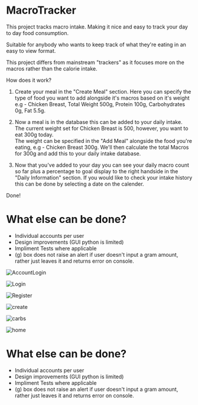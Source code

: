 # MacroTracker

This project tracks macro intake. Making it nice and easy to track your day to day food consumption. 

Suitable for anybody who wants to keep track of what they're eating in an easy to view format.

This project differs from mainstream "trackers" as it focuses more on the macros rather than the calorie intake. 

How does it work?

1. Create your meal in the "Create Meal" section. Here you can specify the type of food you want to add alongside it's macros based on it's weight 
e.g - Chicken Breast,  Total Weight 500g, Protein 100g, Carbohydrates 0g, Fat 5.5g.

2. Now a meal is in the database this can be added to your daily intake. The current weight set for Chicken Breast is 500, however, you want to eat 300g today.   
The weight can be specified in the "Add Meal" alongside the food you're eating, e.g - Chicken Breast 300g. We'll then calculate the total Macros for 300g and add this
to your daily intake database.

3. Now that you've added to your day you can see your daily macro count so far plus a percentage to goal display to the right handside in the "Daily Information" section.
   If you would like to check your intake history this can be done by selecting a date on the calender.

Done!

# What else can be done?

- Individual accounts per user
- Design improvements (GUI python is limited)
- Impliment Tests where applicable
- (g) box does not raise an alert if user doesn't input a gram amount, rather just leaves it and returns error on console.



![AccountLogin](https://user-images.githubusercontent.com/60553621/93750508-7b270180-fbf3-11ea-958f-8c6ca7953a4f.JPG)


![Login](https://user-images.githubusercontent.com/60553621/93752091-0dc8a000-fbf6-11ea-89e4-c5352a28e44e.JPG)


![Register](https://user-images.githubusercontent.com/60553621/93752317-6730cf00-fbf6-11ea-948f-433a665d7e20.JPG)


![create](https://user-images.githubusercontent.com/60553621/94269167-2e666200-ff36-11ea-94d7-19a4b2cd5cf9.JPG)


![carbs](https://user-images.githubusercontent.com/60553621/94269023-f828e280-ff35-11ea-9caf-a6560ed577fe.JPG)


![home](https://user-images.githubusercontent.com/60553621/94268903-c9ab0780-ff35-11ea-95f8-258528350c31.JPG)


# What else can be done?

- Individual accounts per user
- Design improvements (GUI python is limited)
- Impliment Tests where applicable
- (g) box does not raise an alert if user doesn't input a gram amount, rather just leaves it and returns error on console.




